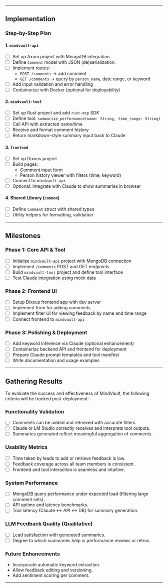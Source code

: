 
----

## Implementation

### Step-by-Step Plan

#### 1. `mindvault-api`
- [ ] Set up Axum project with MongoDB integration.
- [ ] Define `Comment` model with JSON (de)serialization.
- [ ] Implement routes:
    - `POST /comments` → add comment
    - `GET /comments` → query by `person_name`, date range, or keyword
- [ ] Add input validation and error handling
- [ ] Containerize with Docker (optional for deployability)

#### 2. `mindvault-tool`
- [ ] Set up Rust project and add `rust-mcp` SDK
- [ ] Define tool: `summarize_performance(name: String, time_range: String)`
- [ ] Call API with extracted name/time
- [ ] Receive and format comment history
- [ ] Return markdown-style summary input back to Claude

#### 3. `frontend`
- [ ] Set up Dixous project
- [ ] Build pages:
    - Comment input form
    - Person history viewer with filters (time, keyword)
- [ ] Connect to `mindvault-api`
- [ ] Optional: Integrate with Claude to show summaries in browser

#### 4. Shared Library (`common`)
- [ ] Define `Comment` struct with shared types
- [ ] Utility helpers for formatting, validation

---

## Milestones

### Phase 1: Core API & Tool
- [ ] Initialize `mindvault-api` project with MongoDB connection
- [ ] Implement `/comments` POST and GET endpoints
- [ ] Build `mindvault-tool` project and define tool interface
- [ ] Test Claude integration using mock data

### Phase 2: Frontend UI
- [ ] Setup Dixous frontend app with dev server
- [ ] Implement form for adding comments
- [ ] Implement filter UI for viewing feedback by name and time range
- [ ] Connect frontend to `mindvault-api`

### Phase 3: Polishing & Deployment
- [ ] Add keyword inference via Claude (optional enhancement)
- [ ] Containerize backend API and frontend for deployment
- [ ] Prepare Claude prompt templates and tool manifest
- [ ] Write documentation and usage examples

---

## Gathering Results

To evaluate the success and effectiveness of MindVault, the following criteria will be tracked post-deployment:

### Functionality Validation
- [ ] Comments can be added and retrieved with accurate filters.
- [ ] Claude or LM Studio correctly receives and interprets tool outputs.
- [ ] Summaries generated reflect meaningful aggregation of comments.

### Usability Metrics
- [ ] Time taken by leads to add or retrieve feedback is low.
- [ ] Feedback coverage across all team members is consistent.
- [ ] Frontend and tool interaction is seamless and intuitive.

### System Performance
- [ ] MongoDB query performance under expected load (filtering large comment sets).
- [ ] API uptime and latency benchmarks.
- [ ] Tool latency (Claude ↔ API ↔ DB) for summary generation.

### LLM Feedback Quality (Qualitative)
- [ ] Lead satisfaction with generated summaries.
- [ ] Degree to which summaries help in performance reviews or retros.

### Future Enhancements
- Incorporate automatic keyword extraction.
- Allow feedback editing and versioning.
- Add sentiment scoring per comment.

---